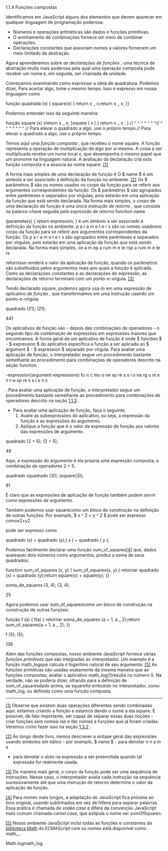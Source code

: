 1.1.4 Funções compostas

Identificamos em JavaScript alguns dos elementos que devem aparecer em qualquer linguagem de programação poderosa:

- Números e operações aritméticas são dados e funções primitivas.
- O aninhamento de combinações fornece um meio de combinar operações.
- Declarações constantes que associam nomes a valores fornecem um meio limitado de abstração.

Agora aprenderemos sobre _as declarações de funções_ , uma técnica de abstração muito mais poderosa pela qual uma operação composta pode receber um nome e, em seguida, ser chamada de unidade.

Começamos examinando como expressar a ideia de quadratura. Podemos dizer, Para acertar algo, tome o mesmo tempo. Isso é expresso em nossa linguagem como

função quadrada (x) { square(x) { return x _ x;return x _ x; }}

Podemos entender isso da seguinte maneira:

função square (x) {return x _ x; }square ( x ) { return x _ x ; } // ^ ^ ^ ^ ^ ^ ^// ^ ^ ^ ^ ^ ^ ^ // Para elevar o quadrado a algo, use o próprio tempo.// Para elevar o quadrado a algo, use o próprio tempo.

Temos aqui uma _função composta_ , que recebeu o nome square. A função representa a operação de multiplicação de algo por si mesmo. A coisa a ser multiplicada recebe um nome local x, que desempenha o mesmo papel que um pronome na linguagem natural. A avaliação da declaração cria esta função composta e a associa ao nome square. [[1]](https://so45nujb3h4koud7nsjm2lne4u-ac4c6men2g7xr2a-github.translate.goog/sicp/chapters/1.1.4.html#footnote-1)

A forma mais simples de uma declaração de função é O $ name $ é um símbolo a ser associado à definição da função no ambiente. [[2]](https://so45nujb3h4koud7nsjm2lne4u-ac4c6men2g7xr2a-github.translate.goog/sicp/chapters/1.1.4.html#footnote-2) Os $ parâmetros $ são os nomes usados ​​no corpo da função para se referir aos argumentos correspondentes da função. Os $ parâmetros $ são agrupados entre parênteses e separados por vírgulas, pois estarão em uma aplicação da função que está sendo declarada. Na forma mais simples, o _corpo_ de uma declaração de função é uma única _instrução de retorno_ , que consiste na palavra-chave seguida pela _expressão de retorno_ function name

(parameters) { return expression; } é um símbolo a ser associado à definição da função no ambiente. p a r a m e t e r s são os nomes usados ​​no corpo da função para se referir aos argumentos correspondentes da função. Os p a r a m e t e r s são agrupados entre parênteses e separados por vírgulas, pois estarão em uma aplicação da função que está sendo declarada. Na forma mais simples, on a m e[](https://so45nujb3h4koud7nsjm2lne4u-ac4c6men2g7xr2a-github.translate.goog/sicp/chapters/1.1.4.html#footnote-2)p a rum m e te rsp a rum m e te rs

returnisso renderá o valor da aplicação da função, quando os parâmetros são substituídos pelos argumentos reais aos quais a função é aplicada. Como as declarações constantes e as declarações de expressão, as declarações de retorno terminam com um ponto-e-vírgula. [[3]](https://so45nujb3h4koud7nsjm2lne4u-ac4c6men2g7xr2a-github.translate.goog/sicp/chapters/1.1.4.html#footnote-3)

Tendo declarado square, podemos agora usá-lo em uma expressão de _aplicativo de função_ , que transformamos em uma instrução usando um ponto-e-vírgula:

quadrado (21); (21);

441

Os aplicativos de função são - depois das combinações de operadores - o segundo tipo de combinação de expressões em expressões maiores que encontramos. A forma geral de um aplicativo de função é onde $ function $ - $ expression $ do aplicativo especifica a função a ser aplicada ao $ argument $ - $ expression $ separado por vírgula. Para avaliar uma aplicação de função, o interpretador segue um procedimento bastante semelhante ao procedimento para combinações de operadores descrito na seção function

-expression(argument-expressions) fu n c teu o ne xp re s s i o na rg u m e n t-e xp re s s i o n s

. Para avaliar uma aplicação de função, o interpretador segue um procedimento bastante semelhante ao procedimento para combinações de operadores descrito na seção [1.1.3](https://so45nujb3h4koud7nsjm2lne4u-ac4c6men2g7xr2a-github.translate.goog/sicp/chapters/1.1.3.html) .

- Para avaliar uma aplicação de função, faça o seguinte:
  1.  Avalie as subexpressões do aplicativo, ou seja, a expressão da função e as expressões do argumento.
  2.  Aplique a função que é o valor da expressão de função aos valores das expressões de argumento.

quadrado (2 + 5); (2 + 5);

49

Aqui, a expressão do argumento é ela própria uma expressão composta, a combinação de operadores 2 + 5.

quadrado (quadrado (3)); (square(3));

81

É claro que as expressões de aplicação de função também podem servir como expressões de argumento.

Também podemos usar squarecomo um bloco de construção na definição de outras funções. Por exemplo, $ x ^ 2 + y ^ 2 $ pode ser expresso comox2+y2

pode ser expresso como

quadrado (x) + quadrado (y);( x ) + quadrado ( y );

Podemos facilmente declarar uma função sum_of_squares[[4]](https://so45nujb3h4koud7nsjm2lne4u-ac4c6men2g7xr2a-github.translate.goog/sicp/chapters/1.1.4.html#footnote-4) que, dados quaisquer dois números como argumentos, produz a soma de seus quadrados:

function sum_of_squares (x, y) { sum_of_squares(x, y) { retornar quadrado (x) + quadrado (y);return square(x) + square(y); }}

soma_de_squares (3, 4); (3, 4);

25

Agora podemos usar sum_of_squarescomo um bloco de construção na construção de outras funções:

função f (a) { f(a) { retornar soma_de_squares (a + 1, a _ 2);return sum_of_squares(a + 1, a _ 2); }}

f (5); (5);

136

Além das funções compostas, nosso ambiente JavaScript fornece várias _funções primitivas_ que são integradas ao interpretador. Um exemplo é a função math_logque calcula o logaritmo natural de seu argumento. [[5]](https://so45nujb3h4koud7nsjm2lne4u-ac4c6men2g7xr2a-github.translate.goog/sicp/chapters/1.1.4.html#footnote-5) As funções primitivas são usadas exatamente da mesma maneira que as funções compostas; avaliar o aplicativo math_log(1)resulta no número 0. Na verdade, não se poderia dizer, olhando para a definição de sum_of_squaresdado acima, se squarefoi embutido no interpretador, como math_log, ou definido como uma função composta.

---

[[1]](https://so45nujb3h4koud7nsjm2lne4u-ac4c6men2g7xr2a-github.translate.goog/sicp/chapters/1.1.4.html#footnote-link-1) Observe que existem duas operações diferentes sendo combinadas aqui: estamos criando a função e estamos dando o nome a ela square. É possível, de fato importante, ser capaz de separar essas duas noções - criar funções sem nomeá-las e dar nomes a funções que já foram criadas. Veremos como fazer isso na seção [1.3.2](https://so45nujb3h4koud7nsjm2lne4u-ac4c6men2g7xr2a-github.translate.goog/sicp/chapters/1.3.2.html) .

[[2]](https://so45nujb3h4koud7nsjm2lne4u-ac4c6men2g7xr2a-github.translate.goog/sicp/chapters/1.1.4.html#footnote-link-2) Ao longo deste livro, iremos descrever a sintaxe geral das expressões usando símbolos em itálico - por exemplo, $ name $ - para denotar o n a m e

- para denotar o slots na expressão a ser preenchida quando tal expressão for realmente usada.

[[3]](https://so45nujb3h4koud7nsjm2lne4u-ac4c6men2g7xr2a-github.translate.goog/sicp/chapters/1.1.4.html#footnote-link-3) De maneira mais geral, o corpo da função pode ser uma sequência de instruções. Nesse caso, o interpretador avalia cada instrução na sequência sucessivamente até que uma instrução de retorno determine o valor da aplicação da função.

[[4]](https://so45nujb3h4koud7nsjm2lne4u-ac4c6men2g7xr2a-github.translate.goog/sicp/chapters/1.1.4.html#footnote-link-4) Para nomes mais longos, a adaptação do JavaScript fica próxima ao livro original, usando sublinhados em vez de hifens para separar palavras. Essa prática é chamada de _snake case_ e difere da convenção JavaScript mais comum chamada _camel case,_ que estipula o nome ser sumOfSquares.

[[5]](https://so45nujb3h4koud7nsjm2lne4u-ac4c6men2g7xr2a-github.translate.goog/sicp/chapters/1.1.4.html#footnote-link-5) Nosso ambiente JavaScript inclui todas as funções e constantes da [biblioteca Math](https://translate.google.com/website?sl=auto&tl=pt&ajax=1&u=https://www.ecma-international.org/ecma-262/9.0/index.html%23sec-math-object) do ECMAScript com os nomes está disponível como . math\_…

Math.logmath_log
